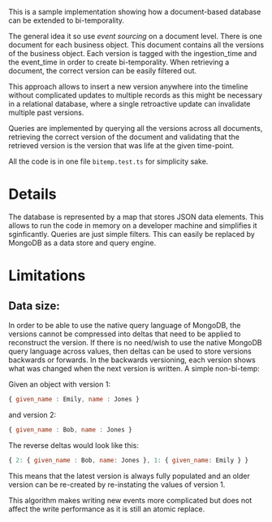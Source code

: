 This is a sample implementation showing how a document-based database can be extended to bi-temporality.


The general idea it so use _event sourcing_ on a document level. There is one document for each business object. This document contains all the versions of the business object. Each version is tagged with the ingestion_time and the event_time in order to create bi-temporality. When retrieving a document, the correct version can be easily filtered out.

This approach allows to insert a new version anywhere into the timeline without complicated updates to multiple records as this might be necessary in a relational database, where a single retroactive update can invalidate multiple past versions.

Queries are implemented by querying all the versions across all documents, retrieving the correct version of the document and validating that the retrieved version is the version that was life at the given time-point. 

All the code is in one file `bitemp.test.ts` for simplicity sake.

Details
===

The database is represented by a map that stores JSON data elements. This allows to run the code in memory on a developer machine and simplifies it sginficantly. Queries are just simple filters. This can easily be replaced by MongoDB as a data store and query engine.

Limitations
===

Data size:
---
 In order to be able to use the native query language of MongoDB, the versions cannot be compressed into deltas that need to be applied to reconstruct the version. If there is no need/wish to use the native MongoDB query language across values, then deltas can be used to store versions backwards or forwards. In the backwards versioning, each version shows what was changed when the next version is written. A simple non-bi-temp:

 Given an object with version 1:
 ```Javascript
 { given_name : Emily, name : Jones }
 ```
and version 2:
 ```Javascript
 { given_name : Bob, name : Jones }
 ```

The reverse deltas would look like this:

 ```JavaScript
 { 2: { given_name : Bob, name: Jones }, 1: { given_name: Emily } }
 ```

 This means that the latest version is always fully populated and an older version can be re-created by re-instating the values of version 1. 

 This algorithm makes writing new events more complicated but does not affect the write performance as it is still an atomic replace.